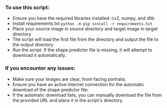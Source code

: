 ### To use this script:

- Ensure you have the required libraries installed: cv2, numpy, and dlib.
- Install requirements.txt ```python -m pip install -r requirements.txt```
- Place your source image in source directory and target image in target directory
- The script will load the first file from the directory and output the file to the output directory
- Run the script. If the shape predictor file is missing, it will attempt to download it automatically.

### If you encounter any issues:

- Make sure your images are clear, front-facing portraits.
- Ensure you have an active internet connection for the automatic download of the shape predictor file.
- If the automatic download fails, you can manually download the file from the provided URL and place it in the script's directory.